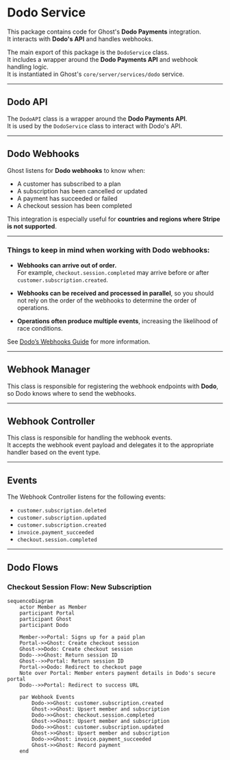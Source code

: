# Dodo Service

This package contains code for Ghost's **Dodo Payments** integration.  
It interacts with **Dodo's API** and handles webhooks.

The main export of this package is the `DodoService` class.  
It includes a wrapper around the **Dodo Payments API** and webhook handling logic.  
It is instantiated in Ghost's `core/server/services/dodo` service.

---

## Dodo API

The `DodoAPI` class is a wrapper around the **Dodo Payments API**.  
It is used by the `DodoService` class to interact with Dodo's API.

---

## Dodo Webhooks

Ghost listens for **Dodo webhooks** to know when:  
- A customer has subscribed to a plan  
- A subscription has been cancelled or updated  
- A payment has succeeded or failed  
- A checkout session has been completed  

This integration is especially useful for **countries and regions where Stripe is not supported**.

---

### Things to keep in mind when working with Dodo webhooks:

- **Webhooks can arrive out of order.**  
  For example, `checkout.session.completed` may arrive before or after `customer.subscription.created`.

- **Webhooks can be received and processed in parallel**, so you should not rely on the order of the webhooks to determine the order of operations.

- **Operations often produce multiple events**, increasing the likelihood of race conditions.

See [Dodo’s Webhooks Guide](https://docs.dodo-payments.com/webhooks) for more information.

---

## Webhook Manager

This class is responsible for registering the webhook endpoints with **Dodo**, so Dodo knows where to send the webhooks.

---

## Webhook Controller

This class is responsible for handling the webhook events.  
It accepts the webhook event payload and delegates it to the appropriate handler based on the event type.

---

## Events

The Webhook Controller listens for the following events:

- `customer.subscription.deleted`
- `customer.subscription.updated`
- `customer.subscription.created`
- `invoice.payment_succeeded`
- `checkout.session.completed`

---

## Dodo Flows

### Checkout Session Flow: New Subscription

```mermaid
sequenceDiagram
    actor Member as Member
    participant Portal
    participant Ghost
    participant Dodo

    Member->>Portal: Signs up for a paid plan
    Portal->>Ghost: Create checkout session
    Ghost->>Dodo: Create checkout session
    Dodo-->>Ghost: Return session ID
    Ghost-->>Portal: Return session ID
    Portal->>Dodo: Redirect to checkout page
    Note over Portal: Member enters payment details in Dodo's secure portal
    Dodo-->>Portal: Redirect to success URL
    
    par Webhook Events
        Dodo->>Ghost: customer.subscription.created
        Ghost->>Ghost: Upsert member and subscription
        Dodo->>Ghost: checkout.session.completed
        Ghost->>Ghost: Upsert member and subscription
        Dodo->>Ghost: customer.subscription.updated
        Ghost->>Ghost: Upsert member and subscription
        Dodo->>Ghost: invoice.payment_succeeded
        Ghost->>Ghost: Record payment
    end
